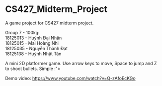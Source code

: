 # CS427_Midterm_Project
A game project for CS427 midterm project.  

Group 7 - 100kg:  
18125013 - Huỳnh Đại Nhân  
18125015 - Mai Hoàng Nhi  
18125035 - Nguyễn Thành Đạt  
18125138 - Huỳnh Nhật Tân  

A mini 2D platformer game. Use arrow keys to move, Space to jump and Z to shoot bullets. Simple :">

Demo video: https://www.youtube.com/watch?v=Q-zAfoEcKGo
